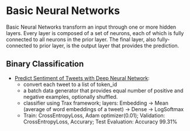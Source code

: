 # Basic Neural Networks

Basic Neural Networks transform an input through one or more hidden layers. Every layer is composed of a set of neurons, each of which is fully connected to all neurons in the prior layer. The final layer, also fully-connected to prior layer, is the output layer that provides the prediction.

## Binary Classification

* [Predict Sentiment of Tweets with Deep Neural Network](https://github.com/msfchen/deep_learning/tree/master/basicnn/tweetsentiment_dnn):
  - convert each tweet to a list of token_id
  - a batch data generator that provides equal number of positive and negative examples, optionally shuffled.
  - classifier using Trax framework; layers: Embedding -> Mean (average of word embeddings of a tweet) -> Dense -> LogSoftmax
  - Train: CrossEntropyLoss, Adam optimizer(0.01); Validation: CrossEntropyLoss, Accurary; Test Evaluation: Accuracy 99.31%